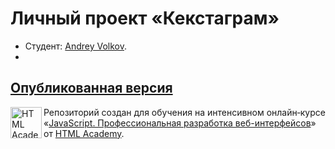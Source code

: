 # Личный проект «Кекстаграм»

* Студент: [Andrey Volkov](https://up.htmlacademy.ru/javascript/25/user/1856745).
*
[Опубликованная версия](https://andreyka9678.github.io/kekstagram/)
---


<a href="https://htmlacademy.ru/intensive/javascript"><img align="left" width="50" height="50" alt="HTML Academy" src="https://up.htmlacademy.ru/static/img/intensive/javascript/logo-for-github-2.png"></a>

Репозиторий создан для обучения на интенсивном онлайн‑курсе «[JavaScript. Профессиональная разработка веб-интерфейсов](https://htmlacademy.ru/intensive/javascript)» от [HTML Academy](https://htmlacademy.ru).
